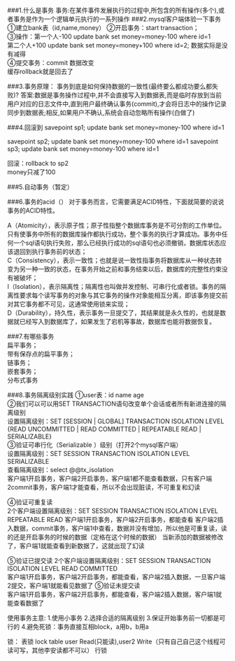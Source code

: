 ###1.什么是事务
事务:在某件事件发展执行的过程中,所包含的所有操作(多个),或者事务是作为一个逻辑单元执行的一系列操作
###2.mysql客户端体验一下事务
①建立bank表（id,name,money） 
②开启事务：start transaction；  
③操作：第一个人-100  update bank set money=money-100 where id=1  
第二个人+100 update bank set money=money+100 where id=2;
数据实际是没有减得  
④提交事务：commit  数据改变  
缓存rollback就是回去了  

###3.事务原理：
事务到底是如何保持数据的一致性(最终要么都成功要么都失败)?
答案:数据是事务操作过程中,并不会直接写入到数据表,而是临时存放到当前用户对应的日志文件中,直到用户最终确认事务(commit),才会将日志中的操作记录同步到数据表;相反,如果用户不确认,系统会自动忽略所有操作(白做了)   

###4.回滚到
savepoint sp1;
update bank set money=money-100 where id=1

savepoint sp2;
update bank set money=money-100 where id=1
savepoint sp3;
update bank set money=money-100 where id=1

回滚：rollback to sp2  
money只减了100  

###5.自动事务（暂定）


###6.事务的acid（）
对于事务而言，它需要满足ACID特性，下面就简要的说说事务的ACID特性。

A（Atomicity），表示原子性；原子性指整个数据库事务是不可分割的工作单位。只有使事务中所有的数据库操作都执行成功，整个事务的执行才算成功。事务中任何一个sql语句执行失败，那么已经执行成功的sql语句也必须撤销，数据库状态应该退回到执行事务前的状态；  
C（Consistency），表示一致性；也就是说一致性指事务将数据库从一种状态转变为另一种一致的状态，在事务开始之前和事务结束以后，数据库的完整性约束没有被破坏；  
I（Isolation），表示隔离性；隔离性也叫做并发控制、可串行化或者锁。事务的隔离性要求每个读写事务的对象与其它事务的操作对象能相互分离，即该事务提交前对其它事务都不可见，这通常使用锁来实现；  
D（Durability），持久性，表示事务一旦提交了，其结果就是永久性的，也就是数据就已经写入到数据库了，如果发生了宕机等事故，数据库也能将数据恢复。   

###7.有哪些事务  
扁平事务；  
带有保存点的扁平事务；  
链事务；  
嵌套事务；  
分布式事务  


###8.事务隔离级别实践
①user表：id name age  
②我们可以可以用SET TRANSACTION语句改变单个会话或者所有新进连接的隔离级别  
设置隔离级别：SET [SESSION | GLOBAL] TRANSACTION ISOLATION LEVEL {READ UNCOMMITTED | READ COMMITTED | REPEATABLE READ | SERIALIZABLE}  
③验证可串行化（Serializable ）级别（打开2个mysql客户端）  
设置隔离级别：SET SESSION TRANSACTION ISOLATION LEVEL SERIALIZABLE  
查看隔离级别：select @@tx_isolation  
	客户端1开启事务，客户端2开启事务，客户端1都不能查看数据，只有客户端2commit事务，客户端1才能查看，所以不会出现脏读，不可重复和幻读  

④验证可重复读  
2个客户端设置隔离级别：SET SESSION TRANSACTION ISOLATION LEVEL REPEATABLE READ
       客户端1开启事务，客户端2开启事务，都能查看
	客户端2插入数据，commit事务，客户端1中查看，数据并没有增加，所以他是可重复读，读的还是开启事务的时候的数据（定格在这个时候的数据）
	当新添加的数据被修改了，客户端1就能查看到新数据了，这就出现了幻读

⑤验证已提交读
2个客户端设置隔离级别：SET SESSION TRANSACTION ISOLATION LEVEL READ COMMITTED  
	客户端1开启事务，客户端2开启事务，都能查看，客户端2插入数据，一旦客户端2提交，客户端1就能看见数据了
⑤验证未提交读	  
	客户端1开启事务，客户端2开启事务，都能查看，客户端2插入数据，客户端1就能查看数据了

使用事务主意:
1.使用小事务
2.选择合适的隔离级别
3.保证开始事务前一切都是可行的
4.避免死锁：事务直接互相block，a用b，b用a

锁：
表锁 lock table user Read(只能读),user2 Write（只有自己自己这个线程可读可写，其他李安读都不可以）
行锁
 

